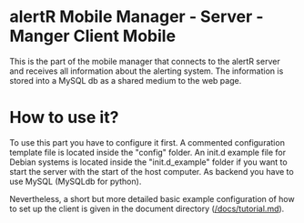 alertR Mobile Manager - Server - Manger Client Mobile
======

This is the part of the mobile manager that connects to the alertR server and receives all information about the alerting system. The information is stored into a MySQL db as a shared medium to the web page.


How to use it?
======

To use this part you have to configure it first. A commented configuration template file is located inside the "config" folder. An init.d example file for Debian systems is located inside the "init.d_example" folder if you want to start the server with the start of the host computer. As backend you have to use MySQL (MySQLdb for python).

Nevertheless, a short but more detailed basic example configuration of how to set up the client is given in the document directory ([/docs/tutorial.md](/docs/tutorial.md)).